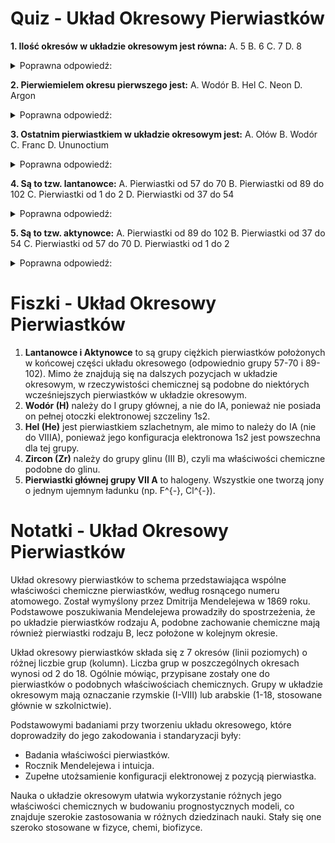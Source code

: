  # Quiz - Układ Okresowy Pierwiastków
**1. Ilość okresów w układzie okresowym jest równa:**
A. 5
B. 6
C. 7
D. 8
<details>
<summary>Poprawna odpowiedź:</summary>
C. 7
</details>

**2. Pierwiemielem okresu pierwszego jest:**
A. Wodór
B. Hel
C. Neon
D. Argon
<details>
<summary>Poprawna odpowiedź:</summary>
A. Wodór
</details>

**3. Ostatnim pierwiastkiem w układzie okresowym jest:**
A. Ołów
B. Wodór
C. Franc
D. Ununoctium
<details>
<summary>Poprawna odpowiedź:</summary>
D. Ununoctium
</details>

**4. Są to tzw. lantanowce:**
A. Pierwiastki od 57 do 70
B. Pierwiastki od 89 do 102
C. Pierwiastki od 1 do 2
D. Pierwiastki od 37 do 54
<details>
<summary>Poprawna odpowiedź:</summary>
A. Pierwiastki od 57 do 70
</details>

**5. Są to tzw. aktynowce:**
A. Pierwiastki od 89 do 102
B. Pierwiastki od 37 do 54
C. Pierwiastki od 57 do 70
D. Pierwiastki od 1 do 2
<details>
<summary>Poprawna odpowiedź:</summary>
A. Pierwiastki od 89 do 102
</details>

# Fiszki - Układ Okresowy Pierwiastków
1. **Lantanowce i Aktynowce** to są grupy ciężkich pierwiastków położonych w końcowej części układu okresowego (odpowiednio grupy 57-70 i 89-102). Mimo że znajdują się na dalszych pozycjach w układzie okresowym, w rzeczywistości chemicznej są podobne do niektórych wcześniejszych pierwiastków w układzie okresowym.
2. **Wodór (H)** należy do I grupy głównej, a nie do IA, ponieważ nie posiada on pełnej otoczki elektronowej szczeliny 1s2.
3. **Hel (He)** jest pierwiastkiem szlachetnym, ale mimo to należy do IA (nie do VIIIA), ponieważ jego konfiguracja elektronowa 1s2 jest powszechna dla tej grupy.
4. **Zircon (Zr)** należy do grupy glinu (III B), czyli ma właściwości chemiczne podobne do glinu.
5. **Pierwiastki głównej grupy VII A** to halogeny. Wszystkie one tworzą jony o jednym ujemnym ładunku (np. F^{-}, Cl^{-}).

# Notatki - Układ Okresowy Pierwiastków
Układ okresowy pierwiastków to schema przedstawiająca wspólne właściwości chemiczne pierwiastków, według rosnącego numeru atomowego. Został wymyślony przez Dmitrija Mendelejewa w 1869 roku. Podstawowe poszukiwania Mendelejewa prowadziły do spostrzeżenia, że po układzie pierwiastków rodzaju A, podobne zachowanie chemiczne mają również pierwiastki rodzaju B, lecz położone w kolejnym okresie.

Układ okresowy pierwiastków składa się z 7 okresów (linii poziomych) o różnej liczbie grup (kolumn). Liczba grup w poszczególnych okresach wynosi od 2 do 18. Ogólnie mówiąc, przypisane zostały one do pierwiastków o podobnych właściwościach chemicznych. Grupy w układzie okresowym mają oznaczanie rzymskie (I-VIII) lub arabskie (1-18, stosowane głównie w szkolnictwie).

Podstawowymi badaniami przy tworzeniu układu okresowego, które doprowadziły do jego zakodowania i standaryzacji były:
- Badania właściwości pierwiastków.
- Rocznik Mendelejewa i intuicja.
- Zupełne utożsamienie konfiguracji elektronowej z pozycją pierwiastka.

Nauka o układzie okresowym ułatwia wykorzystanie różnych jego właściwości chemicznych w budowaniu prognostycznych modeli, co znajduje szerokie zastosowania w różnych dziedzinach nauki. Stały się one szeroko stosowane w fizyce, chemi, biofizyce.